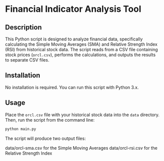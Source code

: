 # Financial Indicator Analysis Tool

## Description
This Python script is designed to analyze financial data, specifically calculating the Simple Moving Averages (SMA) and Relative Strength Index (RSI) from historical stock data. The script reads from a CSV file containing stock prices (`orcl.csv`), performs the calculations, and outputs the results to separate CSV files.

## Installation
No installation is required. You can run this script with Python 3.x.

## Usage
Place the `orcl.csv` file with your historical stock data into the `data` directory. Then, run the script from the command line:

```bash
python main.py
```

The script will produce two output files:

data/orcl-sma.csv for the Simple Moving Averages
data/orcl-rsi.csv for the Relative Strength Index

